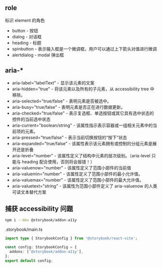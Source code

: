 ## role

标识 element 的角色

- button - 按钮
- dialog - 对话框
- heading - 标题
- spinbutton - 表示输入框是一个微调框，用户可以通过上下箭头对值进行微调
- alertdialog - modal 弹出框

## aria-\*

- aria-label="labelText" - 显示该元素的文案
- aria-hidden="true" - 将该元素以及所有的子元素，从 accessibility tree 中移除。
- aria-selected="true/false" - 表明元素是否被选中。
- aria-busy="true/false" - 表明元素是否正在进行数据更新。
- aria-checked="true/false" - 表示复选框、单选按钮或其它具有选中状态的控件的当前选中状态
- aria-current="boolean/string" - 该属性指示表示容器或一组相关元素中的当前项的元素。
- aria-pressed="true/false" - 表示当前切换按钮的“按下”状态
- aria-expanded="true/false" - 该属性表示该元素拥有或控制的分组元素是展开还是折叠
- aria-level="number" - 该属性定义了结构中元素的层次级别。（aria-level 只能与 heading 配合使用，否则将会报错！）
- aria-valuenow="number" - 该属性定义了范围小部件的当前值
- aria-valuemin="number" - 该属性定义了范围小部件的最小允许值。
- aria-valuemax="number" - 该属性定义了范围小部件的最大允许值。
- aria-valuetext="string" - 该属性为范围小部件定义了 aria-valuenow 的人类可读文本替代方案

## 捕获 accessibility 问题

```bash
npm i --dev @storybook/addon-a11y
```

.storybook/main.ts

```ts
import type { StorybookConfig } from '@storybook/react-vite';

const config: StorybookConfig = {
  addons: ['@storybook/addon-a11y'],
};
export default config;
```
